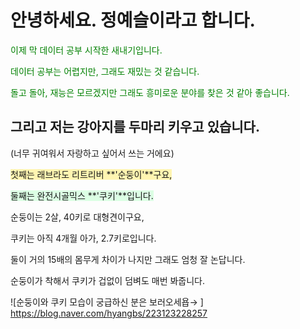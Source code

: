 
# 안녕하세요. 정예슬이라고 합니다.

<span style="color: #008000">

이제 막 데이터 공부 시작한 새내기입니다.

데이터 공부는 어렵지만, 그래도 재밌는 것 같습니다.

돌고 돌아, 재능은 모르겠지만 그래도 흥미로운 분야를 찾은 것 같아 좋습니다.

</span>


## 그리고 저는 강아지를 두마리 키우고 있습니다.

(너무 귀여워서 자랑하고 싶어서 쓰는 거에요)

<span style='background-color: #fff5b1'>첫째는 래브라도 리트리버 **'순둥이'**구요,</span>

<span style='background-color: #dcffe4'>둘째는 완전시골믹스 **'쿠키'**입니다.</span>
 
순둥이는 2살, 40키로 대형견이구요, 

쿠키는 아직 4개월 아가, 2.7키로입니다. 

둘이 거의 15배의 몸무게 차이가 나지만 그래도 엄청 잘 논답니다. 

순둥이가 착해서 쿠키가 겁없이 덤벼도 매번 봐줍니다.

![순둥이와 쿠키 모습이 궁급하신 분은 보러오세욥→ ] https://blog.naver.com/hyangbs/223123228257 

